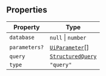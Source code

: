 ## Properties

| Property | Type |
| ------ | ------ |
| <a id="database"></a> `database` | `null` \| `number` |
| <a id="parameters"></a> `parameters?` | [`UiParameter`](UiParameter.md)[] |
| <a id="query"></a> `query` | [`StructuredQuery`](StructuredQuery.md) |
| <a id="type"></a> `type` | `"query"` |
